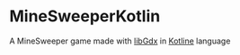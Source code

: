 # MineSweeperKotlin
A MineSweeper game made with [libGdx](https://libgdx.badlogicgames.com/) in [Kotline](https://kotlinlang.org/) language
